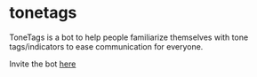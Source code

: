 # tonetags

ToneTags is a bot to help people familiarize themselves with tone tags/indicators to ease communication for everyone.

Invite the bot [here](https://discord.com/api/oauth2/authorize?client_id=1049042644107546664&permissions=329728&scope=bot%20applications.commands)

